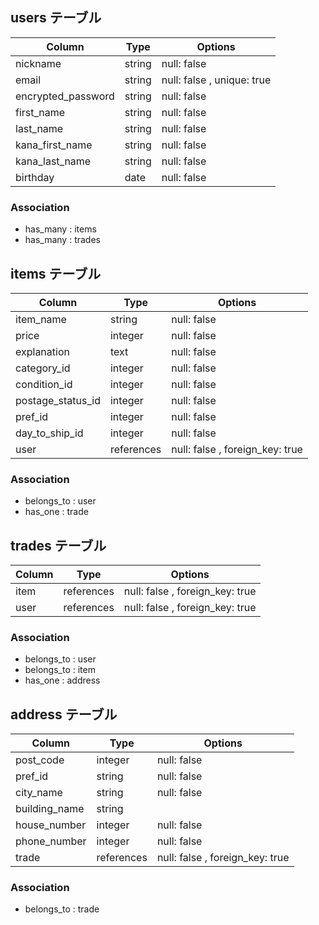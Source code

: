 
## users テーブル

| Column             | Type   | Options     |
| ------------------ | ------ | ----------- |
| nickname           | string | null: false |
| email              | string | null: false , unique: true |
| encrypted_password | string | null: false |
| first_name         | string | null: false |
| last_name          | string | null: false |
| kana_first_name    | string | null: false |
| kana_last_name     | string | null: false |
| birthday           | date   | null: false |

### Association
- has_many : items
- has_many : trades

## items テーブル

| Column             | Type         | Options     |
| ------------------ | ------------ | ----------- |
| item_name          | string       | null: false |
| price              | integer      | null: false |
| explanation        | text         | null: false |
| category_id        | integer      | null: false |
| condition_id       | integer      | null: false |
| postage_status_id  | integer      | null: false | 
| pref_id            | integer      | null: false |
| day_to_ship_id     | integer      | null: false |
| user               | references   | null: false , foreign_key: true |

### Association
- belongs_to : user
- has_one : trade

## trades テーブル

| Column             | Type         | Options     |
| ------------------ | ------------ | ----------- |
| item               | references   | null: false , foreign_key: true |
| user               | references   | null: false , foreign_key: true |

### Association
- belongs_to : user
- belongs_to : item
- has_one : address

## address テーブル

| Column             | Type         | Options     |
| ------------------ | ------------ | ----------- |
| post_code          | integer      | null: false |
| pref_id            | string       | null: false |
| city_name          | string       | null: false |
| building_name      | string       | 
| house_number       | integer      | null: false |
| phone_number       | integer      | null: false |
| trade              | references   | null: false , foreign_key: true |

### Association
- belongs_to : trade
